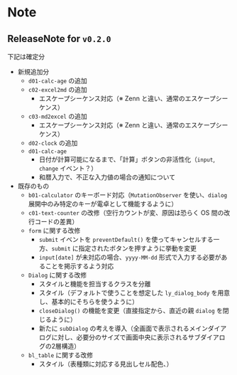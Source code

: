 # Note

## ReleaseNote for `v0.2.0`

下記は確定分

- 新規追加分
  - `d01-calc-age` の追加
  - `c02-excel2md` の追加
    - エスケープシーケンス対応（※ Zenn と違い、通常のエスケープシーケンス）
  - `c03-md2excel` の追加
    - エスケープシーケンス対応（※ Zenn と違い、通常のエスケープシーケンス）
  - `d02-clock` の追加
  - `d01-calc-age`
    - 日付が計算可能になるまで、「計算」ボタンの非活性化（`input`, `change` イベント？）
    - 和暦入力で、不正な入力値の場合の通知について
- 既存のもの
  - `b01-calculator` のキーボード対応（`MutationObserver` を使い、`dialog` 展開中のみ特定のキーが電卓として機能するように）
  - `c01-text-counter` の改修（空行カウントが変、原因は恐らく OS 間の改行コードの差異）
  - `form` に関する改修
    - `submit` イベントを `preventDefault()` を使ってキャンセルする一方、`submit` に指定されたボタンを押すように挙動を変更
    - `input[date]` が未対応の場合、`yyyy-MM-dd` 形式で入力する必要があることを掲示するよう対応
  - `Dialog` に関する改修
    - スタイルと機能を担当するクラスを分離
    - スタイル（デフォルトで使うことを想定した `ly_dialog_body` を用意し、基本的にそちらを使うように）
    - `closeDialog()` の機能を変更（直接指定から、直近の親 `dialog` を閉じるように）
    - 新たに `subDialog` の考えを導入（全画面で表示されるメインダイアログに対し、必要分のサイズで画面中央に表示されるサブダイアログの2層構造）
  - `bl_table` に関する改修
    - スタイル（表種類に対応する見出しセル配色、）
